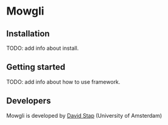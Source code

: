 # Mowgli

## Installation
TODO: add info about install.

## Getting started
TODO: add info about how to use framework.

## Developers
Mowgli is developed by [David Stap](https://davidstap.github.io) (University of Amsterdam)
